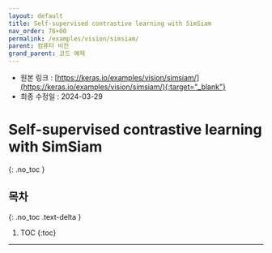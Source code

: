 ```yaml
---
layout: default
title: Self-supervised contrastive learning with SimSiam
nav_order: 76+00
permalink: /examples/vision/simsiam/
parent: 컴퓨터 비전
grand_parent: 코드 예제
---
```


* 원본 링크 : [https://keras.io/examples/vision/simsiam/](https://keras.io/examples/vision/simsiam/){:target="_blank"}
* 최종 수정일 : 2024-03-29

# Self-supervised contrastive learning with SimSiam
{: .no_toc }

## 목차
{: .no_toc .text-delta }

1. TOC
{:toc}

---
